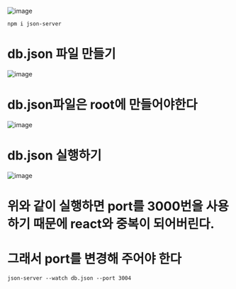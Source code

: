 ![image](https://github.com/minjukimmm/react_basiccc/assets/129017089/9dda5835-f8ff-4405-8686-43b2e74ff044)

    npm i json-server
    
# db.json 파일 만들기
![image](https://github.com/minjukimmm/react_basiccc/assets/129017089/a53f89dd-9d66-4067-ba5c-49e42fa56c51)

# db.json파일은 root에 만들어야한다

 ![image](https://github.com/minjukimmm/react_basiccc/assets/129017089/e46ee969-e8ac-4e6c-98e5-1154705351b6)
 
 
# db.json 실행하기
![image](https://github.com/minjukimmm/react_basiccc/assets/129017089/00bbf195-4c08-4bff-9a46-c733e04f5e16)

# 위와 같이 실행하면 port를 3000번을 사용하기 때문에 react와 중복이 되어버린다.
# 그래서 port를 변경해 주어야 한다
    json-server --watch db.json --port 3004
